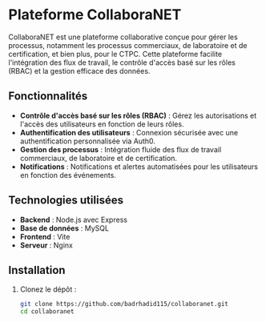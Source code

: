 # Plateforme CollaboraNET

CollaboraNET est une plateforme collaborative conçue pour gérer les processus, notamment les processus commerciaux, de laboratoire et de certification, et bien plus, pour le CTPC. Cette plateforme facilite l'intégration des flux de travail, le contrôle d'accès basé sur les rôles (RBAC) et la gestion efficace des données.

## Fonctionnalités

- **Contrôle d'accès basé sur les rôles (RBAC)** : Gérez les autorisations et l'accès des utilisateurs en fonction de leurs rôles.
- **Authentification des utilisateurs** : Connexion sécurisée avec une authentification personnalisée via Auth0.
- **Gestion des processus** : Intégration fluide des flux de travail commerciaux, de laboratoire et de certification.
- **Notifications** : Notifications et alertes automatisées pour les utilisateurs en fonction des événements.

## Technologies utilisées

- **Backend** : Node.js avec Express
- **Base de données** : MySQL
- **Frontend** : Vite
- **Serveur** : Nginx

## Installation

1. Clonez le dépôt :

   ```bash
   git clone https://github.com/badrhadid115/collaboranet.git
   cd collaboranet
